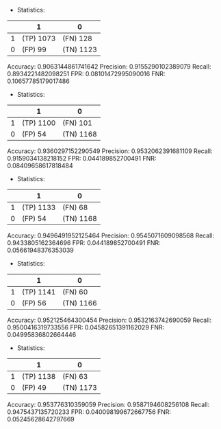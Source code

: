 * Statistics: 

|          |    1     |    0     |
|----------|----------|----------|
|    1     |(TP) 1073 | (FN) 128 |
|    0     | (FP) 99  |(TN) 1123 |
Accuracy: 0.9063144861741642
Precision: 0.9155290102389079
Recall: 0.8934221482098251
FPR: 0.08101472995090016
FNR: 0.10657785179017486
* Statistics: 

|          |    1     |    0     |
|----------|----------|----------|
|    1     |(TP) 1100 | (FN) 101 |
|    0     | (FP) 54  |(TN) 1168 |
Accuracy: 0.9360297152290549
Precision: 0.9532062391681109
Recall: 0.9159034138218152
FPR: 0.044189852700491
FNR: 0.08409658617818484
* Statistics: 

|          |    1     |    0     |
|----------|----------|----------|
|    1     |(TP) 1133 | (FN) 68  |
|    0     | (FP) 54  |(TN) 1168 |
Accuracy: 0.9496491952125464
Precision: 0.9545071609098568
Recall: 0.9433805162364696
FPR: 0.044189852700491
FNR: 0.05661948376353039
* Statistics: 

|          |    1     |    0     |
|----------|----------|----------|
|    1     |(TP) 1141 | (FN) 60  |
|    0     | (FP) 56  |(TN) 1166 |
Accuracy: 0.952125464300454
Precision: 0.9532163742690059
Recall: 0.9500416319733556
FPR: 0.04582651391162029
FNR: 0.04995836802664446
* Statistics: 

|          |    1     |    0     |
|----------|----------|----------|
|    1     |(TP) 1138 | (FN) 63  |
|    0     | (FP) 49  |(TN) 1173 |
Accuracy: 0.953776310359059
Precision: 0.9587194608256108
Recall: 0.9475437135720233
FPR: 0.040098199672667756
FNR: 0.05245628642797669
